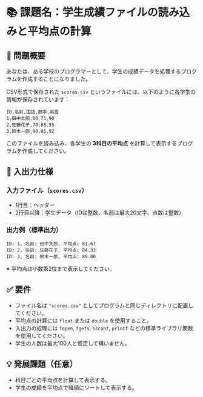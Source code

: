 # 📚 課題名：学生成績ファイルの読み込みと平均点の計算

## 🎯 問題概要

あなたは、ある学校のプログラマーとして、学生の成績データを処理するプログラムを作成することになりました。

CSV形式で保存された `scores.csv` というファイルには、以下のように各学生の情報が保存されています：

```
ID,名前,国語,数学,英語
1,田中太郎,80,75,90
2,佐藤花子,70,88,95
3,鈴木一郎,90,85,92
```

このファイルを読み込み、各学生の **3科目の平均点** を計算して表示するプログラムを作成してください。

## 🧾 入出力仕様

### 入力ファイル（`scores.csv`）
- 1行目：ヘッダー
- 2行目以降：学生データ（IDは整数、名前は最大20文字、点数は整数）

### 出力例（標準出力）
```
ID: 1, 名前: 田中太郎, 平均点: 81.67
ID: 2, 名前: 佐藤花子, 平均点: 84.33
ID: 3, 名前: 鈴木一郎, 平均点: 89.00
```

※ 平均点は小数第2位まで表示してください。

## ✅ 要件

- ファイル名は `"scores.csv"` としてプログラムと同じディレクトリに配置してください。
- 平均点の計算には `float` または `double` を使用すること。
- 入出力の処理には `fopen`, `fgets`, `sscanf`, `printf` などの標準ライブラリ関数を使用してください。
- 学生の人数は最大100人と仮定して構いません。

## 💡 発展課題（任意）

- 科目ごとの平均点を計算して表示する。
- 学生の成績を平均点で降順にソートして表示する。
